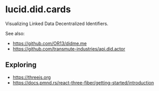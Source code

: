 # lucid.did.cards

Visualizing Linked Data Decentralized Identifiers.

See also:

- https://github.com/OR13/didme.me
- https://github.com/transmute-industries/api.did.actor

## Exploring

- https://threejs.org
- https://docs.pmnd.rs/react-three-fiber/getting-started/introduction
